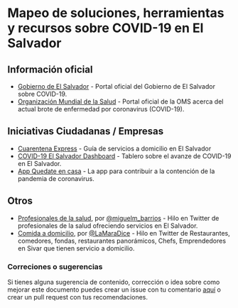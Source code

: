 # Mapeo de soluciones, herramientas y recursos sobre COVID-19 en El Salvador

## Información oficial

* [Gobierno de El Salvador](https://covid19.gob.sv/) - Portal oficial del Gobierno de El Salvador sobre COVID-19.
* [Organización Mundial de la Salud](https://www.who.int/es/emergencies/diseases/novel-coronavirus-2019) - Portal oficial de la OMS acerca del actual brote de enfermedad por coronavirus (COVID-19).

## Iniciativas Ciudadanas / Empresas

* [Cuarentena Express](https://cuarentena.express/) - Guía de servicios a domicilio en El Salvador
* [COVID-19 El Salvador Dashboard](https://www.elsalvadorcovid19.com/) - Tablero sobre el avanze de COVID-19 en El Salvador.
* [App Quedate en casa](https://slashmobility.com/quedateencasa/) - La app para contribuir a la contención de la pandemia de coronavirus.

## Otros

* [Profesionales de la salud](https://twitter.com/miguelm_barrios/status/1239586621869010945), por [@miguelm_barrios](https://twitter.com/miguelm_barrios) - Hilo en Twitter de profesionales de la salud ofreciendo servicios en El Salvador.
* [Comida a domicilio](https://twitter.com/LaMaraDice/status/1240649831967850496), por [@LaMaraDice](https://twitter.com/LaMaraDice) - Hilo en Twitter de Restaurantes, comedores, fondas, restaurantes panorámicos, Chefs,  Emprendedores en Sivar que tienen servicio a domicilio.

### Correciones o sugerencias

Si tienes alguna sugerencia de contenido, corrección o idea sobre como mejorar este documento puedes crear un issue con tu comentario [aquí](https://github.com/horchatajs/covid-19/issues/new) o crear un pull request con tus recomendaciones.
